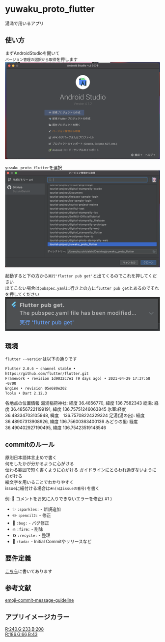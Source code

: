 # yuwaku_proto_flutter

湯涌で用いるアプリ

## 使い方

まずAndroidStudioを開いて  
`バージョン管理の選択から取得`を押します  
![](./README/img1.png)

`yuwaku_proto_flutter`を選択
![](./README/img2.png)

起動すると下の方から`実行'flutter pub get'`と出てくるのでこれを押してください  
出てこない場合は`pubspec.yaml`に行き上の方に`flutter pub get`とあるのでそれを押してください  
![](./README/img3.png)

## 環境
`flutter --version`は以下の通りです  
```
Flutter 2.0.6 • channel stable • https://github.com/flutter/flutter.git
Framework • revision 1d9032c7e1 (9 days ago) • 2021-04-29 17:37:58 -0700
Engine • revision 05e680e202
Tools • Dart 2.12.3
```

各地点の位置情報
湯涌稲荷神社: 経度 36.4856770, 緯度 136.7582343
総湯: 経度 36.48567221199191, 緯度 136.75751246063845
氷室:経度　36.48334703105948, 緯度　136.75708224329324
足湯(湯の出): 経度　36.48907313908926, 緯度 136.75600363400136
みどりの里: 経度 36.490402927190495, 緯度 136.75423519148546


## commitのルール

原則日本語体言止めで書く  
何をしたかが分かるように心がける  
伝わる範囲で短く書くように心がける
ガイドラインにとらわれ過ぎないように心がける  
絵文字を用いることでわかりやすく  
issueに紐付ける場合は`#n(nはissueの番号)`を書く  
  
例: :bug: コメントをお気に入りできないエラーを修正( #1 )
  
- :sparkles: `:sparkles:` - 新規追加  
- :pencil2: `:pencil2:` - 修正  
- :bug: `:bug:` - バグ修正  
- :fire: `:fire:` - 削除  
- :recycle: `:recycle:` - 整理
- :tada: `:tada:` - Initial Commitやリリースなど

## 要件定義
[こちら](./RDD.md)に書いてあります

## 参考文献
[emoji-commit-message-guideline](https://gist.github.com/p-chan/2912dc157b53449f7d1b)

## アプリイメージカラー
[R:240,G:233,B:208](https://color-hex.org/color/f0e9d0)  
[R:186,G:66,B:43](https://color-hex.org/color/ba422b)
